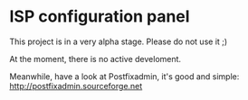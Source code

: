 # ISP configuration panel

This project is in a very alpha stage. Please do not use it ;)

At the moment, there is no active develoment.

Meanwhile, have a look at Postfixadmin, it's good and simple: http://postfixadmin.sourceforge.net

